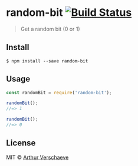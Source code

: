 # random-bit [![Build Status](https://travis-ci.org/arthurvr/random-bit.svg?branch=master)](https://travis-ci.org/arthurvr/random-bit)

> Get a random bit (0 or 1)


## Install

```
$ npm install --save random-bit
```


## Usage

```js
const randomBit = require('random-bit');

randomBit();
//=> 1

randomBit();
//=> 0
```


## License

MIT © [Arthur Verschaeve](http://arthurverschaeve.be)
